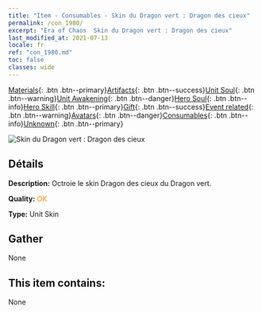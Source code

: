```yaml
---
title: "Item - Consumables - Skin du Dragon vert : Dragon des cieux"
permalink: /con_1980/
excerpt: "Era of Chaos  Skin du Dragon vert : Dragon des cieux"
last_modified_at: 2021-07-13
locale: fr
ref: "con_1980.md"
toc: false
classes: wide
---
```

 [Materials](/ItemsFR/){: .btn .btn--primary}[Artifacts](/ItemsFR/Artifacts/){: .btn .btn--success}[Unit Soul](/ItemsFR/UnitSoul/){: .btn .btn--warning}[Unit Awakening](/ItemsFR/UnitAwakening/){: .btn .btn--danger}[Hero Soul](/ItemsFR/HeroSoul/){: .btn .btn--info}[Hero Skill](/ItemsFR/HeroSkill/){: .btn .btn--primary}[Gift](/ItemsFR/Gift/){: .btn .btn--success}[Event related](/ItemsFR/Events/){: .btn .btn--warning}[Avatars](/ItemsFR/Avatars/){: .btn .btn--danger}[Consumables](/ItemsFR/Consumables/){: .btn .btn--info}[Unknown](/ItemsFR/Unknown/){: .btn .btn--primary}

 ![Skin du Dragon vert : Dragon des cieux](/images/u/ti_lvlongpifu.jpg)

## Détails
 **Description:** Octroie le skin Dragon des cieux du Dragon vert.

 **Quality:** <span style="color: #FF8C00">OK</span>

 **Type:** Unit Skin

## Gather

  None

## This item contains:

  None

